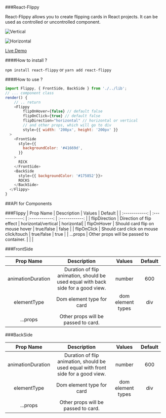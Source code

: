 ###React-Flippy


React-Flippy allows you to create flipping cards in React projects. 
It can be used as controlled or uncontrolled component.

![Vertical](https://raw.githubusercontent.com/sbayd/react-flippy/master/hover_flippy.gif)

![Horizontal](https://raw.githubusercontent.com/sbayd/react-flippy/master/toggle_flippy.gif)


[Live Demo](http://flippy.sbaydin.com "Live Demo")


####How to install ?

`npm install react-flippy` or `yarn add react-flippy`

####How to use ?

```javascript
import Flippy, { FrontSide, BackSide } from './../lib';
// ... component class
render() {
	// .. return
	<Flippy
		flipOnHover={false} // default false
		flipOnClick={true} // default false
		flipDirection="horizontal" // horizontal or vertical
		// and other props, which will go to div
		style={{ width: '200px', height: '200px' }}
  >
    <FrontSide
      style={{
        backgroundColor: '#41669d',
      }}
    >
      RICK
    </FrontSide>
    <BackSide
      style={{ backgroundColor: '#175852'}}>
      ROCKS
    </BackSide>
  </Flippy>
}
```

##API for Components

###Flippy
| Prop Name | Description   | Values  | Default   |
| :------------: | :------------: | :------------: | :------------: |
|  flipDirection | Direction of flip effect  |  horizontal/vertical | horizontal|
|  flipOnHover | Should card flip on mouse hover  |  true/false  |  false  |
|  flipOnClick   | Should card click on mouse click/touch  | true/false   | true  |
| ...props   | Other props will be passed to container.  |   |   |


###FrontSide

| Prop Name | Description   | Values  | Default   |
| :------------: | :------------: | :------------: | :------------: |
|  animationDuration | Duration of flip animation, should be used equal with back side for a good view.  |  number | 600 |
|  elementType | Dom element type for card  | dom element types  |  div  |
| ...props   | Other props will be passed to card.  |   |   |


###BackSide

| Prop Name | Description   | Values  | Default   |
| :------------: | :------------: | :------------: | :------------: |
|  animationDuration | Duration of flip animation, should be used equal with front side for a good view.  |  number | 600 |
|  elementType | Dom element type for card  | dom element types  |  div  |
| ...props   | Other props will be passed to card.  |   |   |



